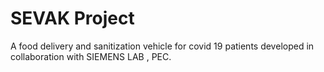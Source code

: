 # SEVAK Project
A food delivery and sanitization vehicle for covid 19 patients developed in collaboration with SIEMENS LAB , PEC.
